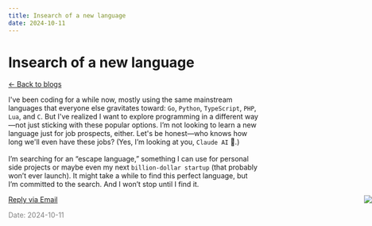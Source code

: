 ```yaml
---
title: Insearch of a new language
date: 2024-10-11
---
```


# Insearch of a new language

[<- Back to blogs](/blog)



I've been coding for a while now, mostly using the same mainstream languages that everyone else gravitates toward: `Go`, `Python`, `TypeScript`, `PHP`, `Lua`, and `C`. But I've realized I want to explore programming in a different way—not just sticking with these popular options. I’m not looking to learn a new language just for job prospects, either. Let's be honest—who knows how long we'll even have these jobs? (Yes, I’m looking at you, `Claude AI` 👀.)
<br/><br/>
I’m searching for an “escape language,” something I can use for personal side projects or maybe even my next `billion-dollar startup` (that probably won’t ever launch). It might take a while to find this perfect language, but I’m committed to the search. And I won’t stop until I find it.

<img style="max-height: 170px; position: absolute; right: 0;" src="/mascot/holding-lots-of-books.png"></img>


[Reply via Email](https://letterbird.co/sai)


<span style="color: gray; font-size: 14px;">Date: 2024-10-11</span>
